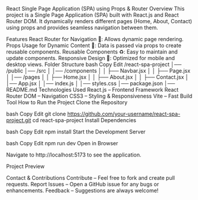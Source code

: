 React Single Page Application (SPA) using Props & Router
Overview
This project is a Single Page Application (SPA) built with React.js and React Router DOM. It dynamically renders different pages (Home, About, Contact) using props and provides seamless navigation between them.

Features
React Router for Navigation 📌: Allows dynamic page rendering.
Props Usage for Dynamic Content 🔄: Data is passed via props to create reusable components.
Reusable Components ♻️: Easy to maintain and update components.
Responsive Design 📱: Optimized for mobile and desktop views.
Folder Structure
bash
Copy
Edit
/react-spa-project
│── /public
│── /src
│   │── /components
│   │   ├── Navbar.jsx
│   │   ├── Page.jsx
│   │── /pages
│   │   ├── Home.jsx
│   │   ├── About.jsx
│   │   ├── Contact.jsx
│   │── App.jsx
│   │── index.js
│   │── styles.css
│── package.json
│── README.md
Technologies Used
React.js – Frontend Framework
React Router DOM – Navigation
CSS3 – Styling & Responsiveness
Vite – Fast Build Tool
How to Run the Project
Clone the Repository

bash
Copy
Edit
git clone https://github.com/your-username/react-spa-project.git
cd react-spa-project
Install Dependencies

bash
Copy
Edit
npm install
Start the Development Server

bash
Copy
Edit
npm run dev
Open in Browser

Navigate to http://localhost:5173 to see the application.

Project Preview

Contact & Contributions
Contribute – Feel free to fork and create pull requests.
Report Issues – Open a GitHub issue for any bugs or enhancements.
Feedback – Suggestions are always welcome!
